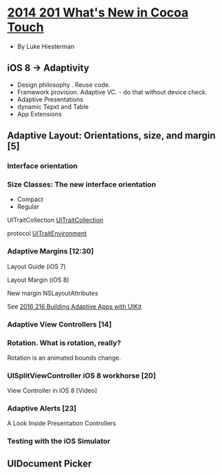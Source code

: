 # [2014 201 What's New in Cocoa Touch](https://developer.apple.com/videos/play/wwdc2014/202/)

- By Luke Hiesterman

## iOS 8 -> Adaptivity

* Design philosophy . Reuse code.
* Framework provision. Adaptive VC. - do that without device check.
* Adaptive Presentations
* dynamic Tepxt and Table
* App Extensions

## Adaptive Layout: Orientations, size, and margin [5]

### Interface orientation

### Size Classes: The new interface orientation

* Compact
* Regular

UITraitCollection
[UITrait​Collection](https://developer.apple.com/reference/uikit/uitraitcollection)

protocol [UITrait​Environment](https://developer.apple.com/reference/uikit/uitraitenvironment)

### Adaptive Margins [12:30]

Layout Guide (iOS 7)

Layout Margin (iOS 8)

New margin NSLayoutAttributes  

See [2016 216 Building Adaptive Apps with UIKit](https://developer.apple.com/videos/play/wwdc2014/216/)


### Adaptive View Controllers [14]

### Rotation. What is rotation, really?  

Rotation is an animated bounds change.


### UISplitViewController iOS 8 workhorse [20]

View Controller in iOS 8 [Video]


### Adaptive Alerts [23]

A Look Inside Presentation Controllers

### Testing with the iOS Simulator


## UIDocument Picker 
